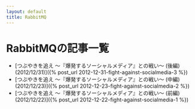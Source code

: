 ```yaml
---
layout: default
title: RabbitMQ
---
```

# RabbitMQの記事一覧

- [つぶやきを追え ～『爆発するソーシャルメディア』との戦い～ (後編)(2012/12/31)]({% post_url 2012-12-31-fight-against-socialmedia-3 %})
- [つぶやきを追え ～『爆発するソーシャルメディア』との戦い～ (中編)(2012/12/23)]({% post_url 2012-12-23-fight-against-socialmedia-2 %})
- [つぶやきを追え ～『爆発するソーシャルメディア』との戦い～ (前編)(2012/12/22)]({% post_url 2012-12-22-fight-against-socialmedia-1 %})
